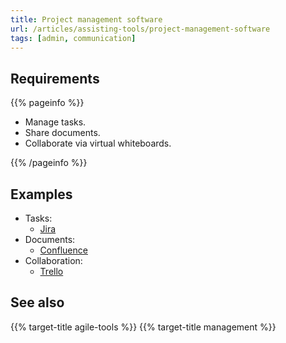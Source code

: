 ```yaml
---
title: Project management software
url: /articles/assisting-tools/project-management-software
tags: [admin, communication]
---
```


## Requirements

{{% pageinfo %}}

* Manage tasks.
* Share documents.
* Collaborate via virtual whiteboards.

{{% /pageinfo %}}

## Examples

* Tasks:
  * [Jira](https://www.atlassian.com/software/jira)
* Documents:
  * [Confluence](https://www.atlassian.com/software/confluence)
* Collaboration:
  * [Trello](https://trello.com/)

## See also

{{% target-title agile-tools %}}
{{% target-title management %}}
